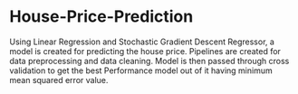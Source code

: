 # House-Price-Prediction
Using Linear Regression and Stochastic Gradient Descent Regressor, a model is created for predicting the house price. Pipelines are created for data preprocessing and data cleaning. Model is then passed through cross validation to get the best Performance model out of it having minimum mean squared error value.
